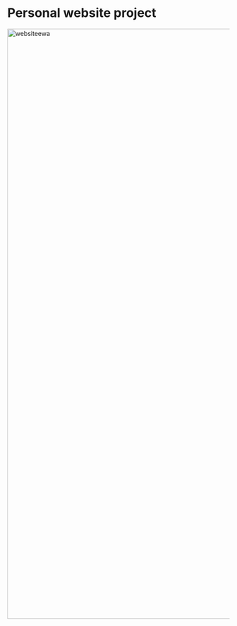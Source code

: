 # Personal website project


<img width="1338" alt="websiteewa" src="https://user-images.githubusercontent.com/79250896/206913495-424e3a18-fc23-4b7e-9455-4575c08f7929.png">
